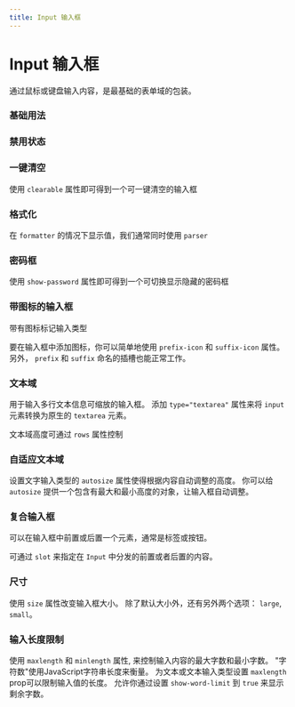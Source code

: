 ```yaml
---
title: Input 输入框
---
```


# Input 输入框

通过鼠标或键盘输入内容，是最基础的表单域的包装。

### 基础用法

<preview path="../../example/input/def.vue"></preview>

### 禁用状态

<preview path="../../example/input/disable.vue"></preview>

### 一键清空

使用 `clearable` 属性即可得到一个可一键清空的输入框

<preview path="../../example/input/clearable.vue"></preview>

### 格式化

在 `formatter` 的情况下显示值，我们通常同时使用 `parser`

<preview path="../../example/input/formatter.vue"></preview>

### 密码框

使用 `show-password` 属性即可得到一个可切换显示隐藏的密码框

<preview path="../../example/input/password.vue"></preview>

### 带图标的输入框​

带有图标标记输入类型

要在输入框中添加图标，你可以简单地使用 `prefix-icon` 和 `suffix-icon` 属性。 另外， `prefix` 和 `suffix` 命名的插槽也能正常工作。

<preview path="../../example/input/icon.vue"></preview>

### 文本域​

用于输入多行文本信息可缩放的输入框。 添加 `type="textarea"` 属性来将 `input` 元素转换为原生的 `textarea` 元素。

文本域高度可通过 `rows` 属性控制

<preview path="../../example/input/textarea.vue"></preview>

### 自适应文本域​

设置文字输入类型的 `autosize` 属性使得根据内容自动调整的高度。 你可以给 `autosize` 提供一个包含有最大和最小高度的对象，让输入框自动调整。

<preview path="../../example/input/autoSizeTextarea.vue"></preview>

### 复合输入框

可以在输入框中前置或后置一个元素，通常是标签或按钮。

可通过 `slot` 来指定在 `Input` 中分发的前置或者后置的内容。

<preview path="../../example/input/composite.vue"></preview>

### 尺寸

使用 `size` 属性改变输入框大小。 除了默认大小外，还有另外两个选项： `large`, `small`。

<preview path="../../example/input/size.vue"></preview>

### 输入长度限制​

使用 `maxlength` 和 `minlength` 属性, 来控制输入内容的最大字数和最小字数。 "字符数"使用JavaScript字符串长度来衡量。 为文本或文本输入类型设置 `maxlength` prop可以限制输入值的长度。 允许你通过设置 `show-word-limit` 到 `true` 来显示剩余字数。

<preview path="../../example/input/length.vue"></preview>
